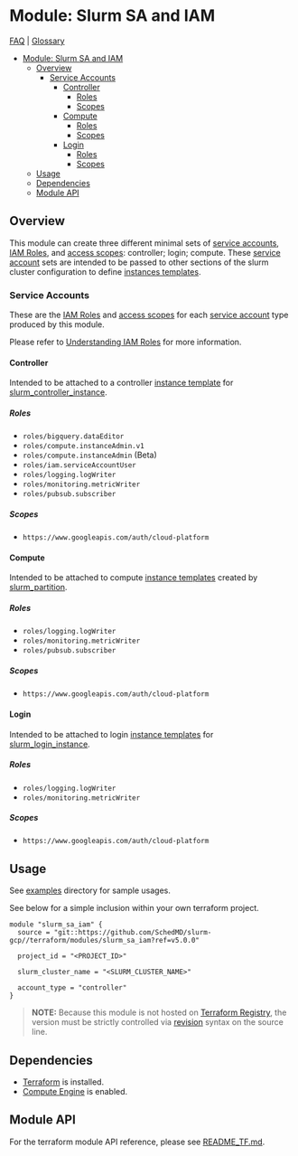 # Module: Slurm SA and IAM

[FAQ](../../../docs/faq.md) | [Glossary](../../../docs/glossary.md)

<!-- mdformat-toc start --slug=github --no-anchors --maxlevel=6 --minlevel=1 -->

- [Module: Slurm SA and IAM](#module-slurm-sa-and-iam)
  - [Overview](#overview)
    - [Service Accounts](#service-accounts)
      - [Controller](#controller)
        - [Roles](#roles)
        - [Scopes](#scopes)
      - [Compute](#compute)
        - [Roles](#roles-1)
        - [Scopes](#scopes-1)
      - [Login](#login)
        - [Roles](#roles-2)
        - [Scopes](#scopes-2)
  - [Usage](#usage)
  - [Dependencies](#dependencies)
  - [Module API](#module-api)

<!-- mdformat-toc end -->

## Overview

This module can create three different minimal sets of
[service accounts](../../../docs/glossary.md#service-account),
[IAM Roles](../../../docs/glossary.md#iam-roles), and
[access scopes](../../../docs/glossary.md#access-scopes): controller; login;
compute. These [service account](../../../docs/glossary.md#service-account) sets
are intended to be passed to other sections of the slurm cluster configuration
to define [instances templates](../../../docs/glossary.md#instance-template).

### Service Accounts

These are the [IAM Roles](../../../docs/glossary.md#iam-roles) and
[access scopes](../../../docs/glossary.md#access-scopes) for each
[service account](../../../docs/glossary.md#service-account) type produced by
this module.

Please refer to
[Understanding IAM Roles](https://cloud.google.com/iam/docs/understanding-roles)
for more information.

#### Controller

Intended to be attached to a controller
[instance template](../../../docs/glossary.md#instance-template) for
[slurm_controller_instance](../slurm_controller_instance/).

##### Roles

- `roles/bigquery.dataEditor`
- `roles/compute.instanceAdmin.v1`
- `roles/compute.instanceAdmin` (Beta)
- `roles/iam.serviceAccountUser`
- `roles/logging.logWriter`
- `roles/monitoring.metricWriter`
- `roles/pubsub.subscriber`

##### Scopes

- `https://www.googleapis.com/auth/cloud-platform`

#### Compute

Intended to be attached to compute
[instance templates](../../../docs/glossary.md#instance-template) created by
[slurm_partition](../slurm_partition/).

##### Roles

- `roles/logging.logWriter`
- `roles/monitoring.metricWriter`
- `roles/pubsub.subscriber`

##### Scopes

- `https://www.googleapis.com/auth/cloud-platform`

#### Login

Intended to be attached to login
[instance templates](../../../docs/glossary.md#instance-template) for
[slurm_login_instance](../slurm_login_instance/).

##### Roles

- `roles/logging.logWriter`
- `roles/monitoring.metricWriter`

##### Scopes

- `https://www.googleapis.com/auth/cloud-platform`

## Usage

See [examples](../../examples/slurm_sa_iam) directory for sample usages.

See below for a simple inclusion within your own terraform project.

```hcl
module "slurm_sa_iam" {
  source = "git::https://github.com/SchedMD/slurm-gcp//terraform/modules/slurm_sa_iam?ref=v5.0.0"

  project_id = "<PROJECT_ID>"

  slurm_cluster_name = "<SLURM_CLUSTER_NAME>"

  account_type = "controller"
}
```

> **NOTE:** Because this module is not hosted on
> [Terraform Registry](../../../docs/glossary.md#terraform-registry), the
> version must be strictly controlled via
> [revision](https://www.terraform.io/language/modules/sources#selecting-a-revision)
> syntax on the source line.

## Dependencies

- [Terraform](https://www.terraform.io/downloads.html) is installed.
- [Compute Engine](../../../docs/glossary.md#compute-engine) is enabled.

## Module API

For the terraform module API reference, please see
[README_TF.md](./README_TF.md).
